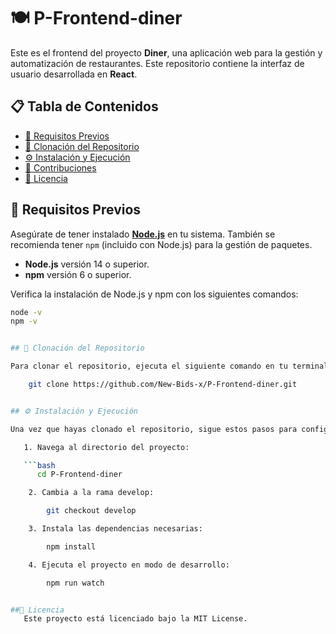 # 🍽️ P-Frontend-diner

Este es el frontend del proyecto **Diner**, una aplicación web para la gestión y automatización de restaurantes. Este repositorio contiene la interfaz de usuario desarrollada en **React**.

## 📋 Tabla de Contenidos
- [🚀 Requisitos Previos](#-requisitos-previos)
- [📂 Clonación del Repositorio](#-clonación-del-repositorio)
- [⚙️ Instalación y Ejecución](#-instalación-y-ejecución)
- [🤝 Contribuciones](#-contribuciones)
- [📄 Licencia](#-licencia)

## 🚀 Requisitos Previos

Asegúrate de tener instalado **[Node.js](https://nodejs.org/)** en tu sistema. También se recomienda tener `npm` (incluido con Node.js) para la gestión de paquetes.

- **Node.js** versión 14 o superior.
- **npm** versión 6 o superior.

Verifica la instalación de Node.js y npm con los siguientes comandos:

```bash
node -v
npm -v


## 📂 Clonación del Repositorio

Para clonar el repositorio, ejecuta el siguiente comando en tu terminal:

    git clone https://github.com/New-Bids-x/P-Frontend-diner.git


## ⚙️ Instalación y Ejecución

Una vez que hayas clonado el repositorio, sigue estos pasos para configurar y ejecutar el proyecto:

   1. Navega al directorio del proyecto:

   ```bash
      cd P-Frontend-diner

    2. Cambia a la rama develop:

        git checkout develop

    3. Instala las dependencias necesarias:

        npm install

    4. Ejecuta el proyecto en modo de desarrollo:

        npm run watch


##📄 Licencia
   Este proyecto está licenciado bajo la MIT License.
